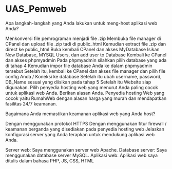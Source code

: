# UAS_Pemweb

Apa langkah-langkah yang Anda lakukan untuk meng-host aplikasi web Anda?

Menkonversi file pemrograman menjadi file .zip
Membuka file manager di CPanel dan upload file .zip tadi di public_html
Kemudian extract file .zip dan direct ke public_html
Buka kembali CPanel dan akses MyDatabase
Isikan New Database, MYSQL Users, dan add user to Database
Kembali ke CPanel dan akses phpmyadmin
Pada phpmyadmin silahkan pilih database yang ada di tahap 4
Kemudian impor file database Anda ke dalam phpmyadmin tersebut
Setelah itu, kembali ke CPanel dan akses file manager dan pilih file config Anda / Koneksi ke database
Setelah itu ubah username, password, DB_Name sesuai yang diisikan pada tahap 5
Setelah itu Website siap digunakan.
Pilih penyedia hosting web yang menurut Anda paling cocok untuk aplikasi web Anda. Berikan alasan Anda. Penyedia hosting Web yang cocok yaitu RumahWeb dengan alasan harga yang murah dan mendapatkan fasilitas 24/7 keamanan.

Bagaimana Anda memastikan keamanan aplikasi web yang Anda host?

Dengan menggunakan protokol HTTPS
Dengan menggunakan fitur firewall / keamanan berganda yang disediakan pada penyedia hosting web
Jelaskan konfigurasi server yang Anda terapkan untuk mendukung aplikasi web Anda.

Server web: Saya menggunakan server web Apache.
Database server: Saya menggunakan database server MySQL.
Aplikasi web: Aplikasi web saya ditulis dalam bahasa PHP, JS, CSS, HTML
